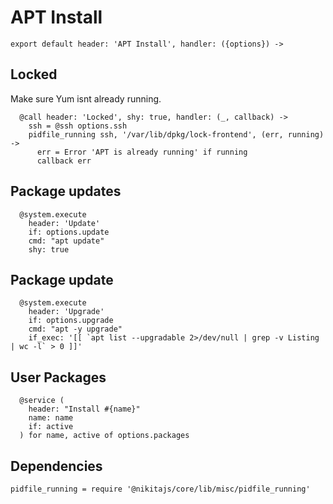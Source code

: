 
# APT Install

    export default header: 'APT Install', handler: ({options}) ->

## Locked

Make sure Yum isnt already running.

      @call header: 'Locked', shy: true, handler: (_, callback) ->
        ssh = @ssh options.ssh
        pidfile_running ssh, '/var/lib/dpkg/lock-frontend', (err, running) ->
          err = Error 'APT is already running' if running
          callback err

## Package updates

      @system.execute
        header: 'Update'
        if: options.update
        cmd: "apt update"
        shy: true

## Package update

      @system.execute
        header: 'Upgrade'
        if: options.upgrade
        cmd: "apt -y upgrade"
        if_exec: '[[ `apt list --upgradable 2>/dev/null | grep -v Listing | wc -l` > 0 ]]'

## User Packages

      @service (
        header: "Install #{name}"
        name: name
        if: active
      ) for name, active of options.packages

## Dependencies

    pidfile_running = require '@nikitajs/core/lib/misc/pidfile_running'
